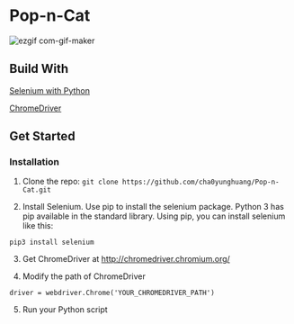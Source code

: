 # Pop-n-Cat

![ezgif com-gif-maker](https://user-images.githubusercontent.com/46222458/162881861-9148333b-30b8-488f-b02d-ba2409d2adc6.gif)


## Build With

[Selenium with Python](https://selenium-python.readthedocs.io/)

[ChromeDriver](http://chromedriver.chromium.org/)


## Get Started
### Installation
1. Clone the repo: `git clone https://github.com/cha0yunghuang/Pop-n-Cat.git`

2. Install Selenium. Use pip to install the selenium package. Python 3 has pip available in the standard library. Using pip, you can install selenium like this:
  ```
  pip3 install selenium
  ```
  
3. Get ChromeDriver at http://chromedriver.chromium.org/

4. Modify the path of ChromeDriver

  ```python=
  driver = webdriver.Chrome('YOUR_CHROMEDRIVER_PATH')
  ```
5. Run your Python script
